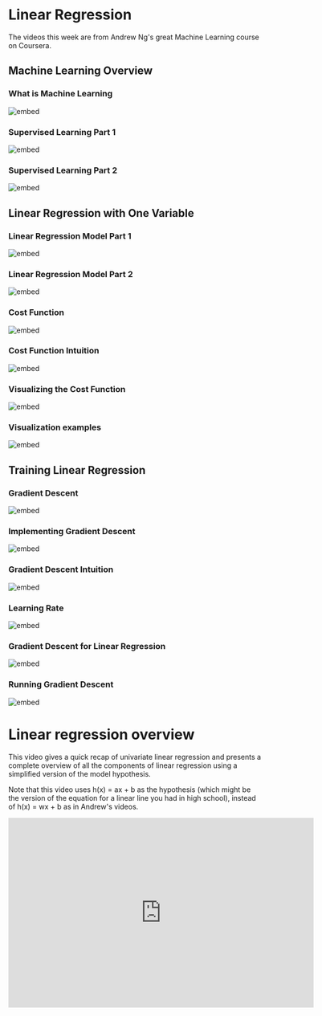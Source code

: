 
# Linear Regression

The videos this week are from Andrew Ng's great Machine Learning course
on Coursera.


## Machine Learning Overview

### What is Machine Learning

![embed](https://www.youtube.com/embed/XtlwSmJfUs4)

### Supervised Learning Part 1

![embed](https://www.youtube.com/embed/sca5rQ9x1cA)

### Supervised Learning Part 2

![embed](https://www.youtube.com/embed/hh6gE0LxfO8)


## Linear Regression with One Variable

### Linear Regression Model Part 1

![embed](https://www.youtube.com/embed/dLc-lfEEYss)

### Linear Regression Model Part 2

![embed](https://www.youtube.com/embed/KWULpBYzIYk)

### Cost Function

![embed](https://www.youtube.com/embed/CFN5zHzEuGY)

### Cost Function Intuition

![embed](https://www.youtube.com/embed/peNRqkfukYY)

### Visualizing the Cost Function

![embed](https://www.youtube.com/embed/bFNz2u0hl9E)

### Visualization examples

![embed](https://www.youtube.com/embed/L5INhX5cbWU)


## Training Linear Regression

### Gradient Descent

![embed](https://www.youtube.com/embed/WtlvKq_zxPI)

### Implementing Gradient Descent

![embed](https://www.youtube.com/embed/w_2vCijLiiM)

### Gradient Descent Intuition

![embed](https://www.youtube.com/embed/PKm61nrqpCA)

### Learning Rate

![embed](https://www.youtube.com/embed/k0h8emRAAHE)

### Gradient Descent for Linear Regression

![embed](https://www.youtube.com/embed/RGL_XUjPkGo)

### Running Gradient Descent

![embed](https://www.youtube.com/embed/tHDDbqYfflM)



# Linear regression overview

This video gives a quick recap of univariate linear regression and presents a complete overview of all the components of linear regression using a simplified version of the model hypothesis.

Note that this video uses h(x) = ax + b as the hypothesis (which might be the version of the equation for a linear line you had in high school), instead of h(x) = wx + b as in Andrew's videos.

<iframe id="kaltura_player" src="https://api.eu.kaltura.com/p/120/sp/12000/embedIframeJs/uiconf_id/23449960/partner_id/120?iframeembed=true&playerId=kaltura_player&entry_id=0_0se0f8so&flashvars[streamerType]=auto&amp;flashvars[localizationCode]=en_US&amp;flashvars[leadWithHTML5]=true&amp;flashvars[sideBarContainer.plugin]=true&amp;flashvars[sideBarContainer.position]=left&amp;flashvars[sideBarContainer.clickToClose]=true&amp;flashvars[chapters.plugin]=true&amp;flashvars[chapters.layout]=vertical&amp;flashvars[chapters.thumbnailRotator]=false&amp;flashvars[streamSelector.plugin]=true&amp;flashvars[EmbedPlayer.SpinnerTarget]=videoHolder&amp;flashvars[dualScreen.plugin]=true&amp;flashvars[hotspots.plugin]=1&amp;flashvars[Kaltura.addCrossoriginToIframe]=true&amp;&wid=0_t91mtpyf" width="608" height="378" allowfullscreen webkitallowfullscreen mozAllowFullScreen allow="autoplay *; fullscreen *; encrypted-media *" sandbox="allow-forms allow-same-origin allow-scripts allow-top-navigation allow-pointer-lock allow-popups allow-modals allow-orientation-lock allow-popups-to-escape-sandbox allow-presentation allow-top-navigation-by-user-activation" frameborder="0" title="Minor AI Linear Regression"></iframe>

